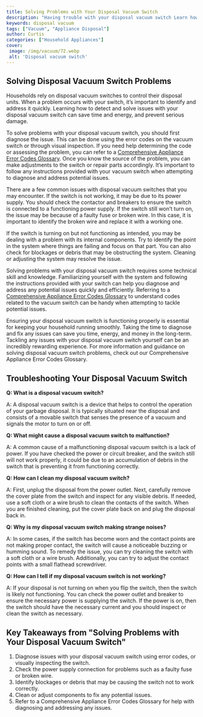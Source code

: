```yaml
---
title: Solving Problems with Your Disposal Vacuum Switch
description: "Having trouble with your disposal vacuum switch Learn how to identify and fix common problems with helpful tips and solutions"
keywords: disposal vacuum
tags: ["Vacuum", "Appliance Disposal"]
author: Curtis
categories: ["Household Appliances"]
cover: 
 image: /img/vacuum/72.webp
 alt: 'Disposal vacuum switch'
---
```

## Solving Disposal Vacuum Switch Problems

Households rely on disposal vacuum switches to control their disposal units. When a problem occurs with your switch, it’s important to identify and address it quickly. Learning how to detect and solve issues with your disposal vacuum switch can save time and energy, and prevent serious damage. 

To solve problems with your disposal vacuum switch, you should first diagnose the issue. This can be done using the error codes on the vacuum switch or through visual inspection. If you need help determining the code or assessing the problem, you can refer to a [Comprehensive Appliance Error Codes Glossary](./error-codes/). Once you know the source of the problem, you can make adjustments to the switch or repair parts accordingly. It’s important to follow any instructions provided with your vacuum switch when attempting to diagnose and address potential issues.

There are a few common issues with disposal vacuum switches that you may encounter. If the switch is not working, it may be due to its power supply. You should check the contactor and breakers to ensure the switch is connected to a functioning power supply. If the switch still won’t turn on, the issue may be because of a faulty fuse or broken wire. In this case, it is important to identify the broken wire and replace it with a working one.

If the switch is turning on but not functioning as intended, you may be dealing with a problem with its internal components. Try to identify the point in the system where things are failing and focus on that part. You can also check for blockages or debris that may be obstructing the system. Cleaning or adjusting the system may resolve the issue.

Solving problems with your disposal vacuum switch requires some technical skill and knowledge. Familiarizing yourself with the system and following the instructions provided with your switch can help you diagnose and address any potential issues quickly and efficiently. Referring to a [Comprehensive Appliance Error Codes Glossary](./error-codes/) to understand codes related to the vacuum switch can be handy when attempting to tackle potential issues. 

Ensuring your disposal vacuum switch is functioning properly is essential for keeping your household running smoothly. Taking the time to diagnose and fix any issues can save you time, energy, and money in the long-term. Tackling any issues with your disposal vacuum switch yourself can be an incredibly rewarding experience. For more information and guidance on solving disposal vacuum switch problems, check out our Comprehensive Appliance Error Codes Glossary.

## Troubleshooting Your Disposal Vacuum Switch

**Q: What is a disposal vacuum switch?**

A: A disposal vacuum switch is a device that helps to control the operation of your garbage disposal. It is typically situated near the disposal and consists of a movable switch that senses the presence of a vacuum and signals the motor to turn on or off.

**Q: What might cause a disposal vacuum switch to malfunction?**

A: A common cause of a malfunctioning disposal vacuum switch is a lack of power. If you have checked the power or circuit breaker, and the switch still will not work properly, it could be due to an accumulation of debris in the switch that is preventing it from functioning correctly.

**Q: How can I clean my disposal vacuum switch?**

A: First, unplug the disposal from the power outlet. Next, carefully remove the cover plate from the switch and inspect for any visible debris. If needed, use a soft cloth or a wire brush to clean the contacts of the switch. When you are finished cleaning, put the cover plate back on and plug the disposal back in.

**Q: Why is my disposal vacuum switch making strange noises?**

A: In some cases, if the switch has become worn and the contact points are not making proper contact, the switch will cause a noticeable buzzing or humming sound. To remedy the issue, you can try cleaning the switch with a soft cloth or a wire brush. Additionally, you can try to adjust the contact points with a small flathead screwdriver.

**Q: How can I tell if my disposal vacuum switch is not working?**

A: If your disposal is not turning on when you flip the switch, then the switch is likely not functioning. You can check the power outlet and breaker to ensure the necessary power is supplying the switch. If the power is on, then the switch should have the necessary current and you should inspect or clean the switch as necessary.

## Key Takeaways from "Solving Problems with Your Disposal Vacuum Switch"
1. Diagnose issues with your disposal vacuum switch using error codes, or visually inspecting the switch.
2. Check the power supply connection for problems such as a faulty fuse or broken wire.
3. Identify blockages or debris that may be causing the switch not to work correctly.
4. Clean or adjust components to fix any potential issues.
5. Refer to a Comprehensive Appliance Error Codes Glossary for help with diagnosing and addressing any issues.
